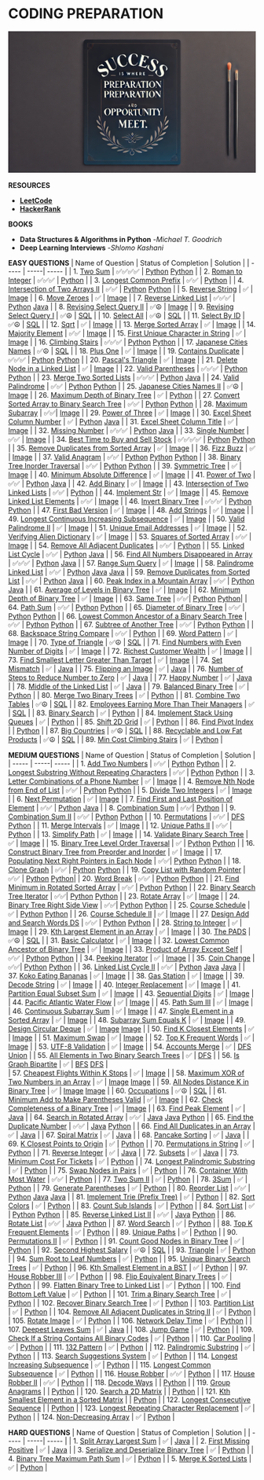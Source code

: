 # **CODING PREPARATION**


![Image](Assets/code.jpg)

**RESOURCES**
- [**LeetCode**](https://leetcode.com/problemset/all/?listId=wpwgkgt&page=1&difficulty=EASY&status=NOT_STARTED)
- [**HackerRank**](https://www.hackerrank.com/dashboard)

**BOOKS**
- **Data Structures & Algorithms in Python** -*Michael T. Goodrich*
- **Deep Learning Interviews** -*Shlomo Kashani*

**EASY QUESTIONS**
| Name of Question | Status of Completion | Solution |
| ----- | -----| ----- |
| 1. [Two Sum](https://leetcode.com/problems/two-sum/) | ✅✅✅✅ | [Python](https://github.com/ThinamXx/ML..Interview..Preparation/blob/main/Images/Two%20Sum.PNG) [Python](https://github.com/ThinamXx/ML..Interview..Preparation/blob/main/Images/2Sum.PNG) |
| 2. [Roman to Integer](https://leetcode.com/problems/roman-to-integer/) | ✅✅✅ | [Python](https://github.com/ThinamXx/ML..Interview..Preparation/blob/main/Images/Roman2Integer.PNG) |
| 3. [Longest Common Prefix](https://leetcode.com/problems/longest-common-prefix/) | ✅✅ | [Python](https://github.com/ThinamXx/ML..Interview..Preparation/blob/main/Images/LCP.PNG) |
| 4. [Intersection of Two Arrays II](https://leetcode.com/problems/intersection-of-two-arrays-ii/) | ✅✅ | [Python](https://github.com/ThinamXx/ML..Interview..Preparation/blob/main/Images/Intersection.PNG) [Python](https://github.com/ThinamXx/ML..Interview..Preparation/blob/main/Images/Intersection%20P.png) |
| 5. [Reverse String](https://leetcode.com/problems/reverse-string/) | ✅ | [Image](https://github.com/ThinamXx/ML..Interview..Preparation/blob/main/Images/Reverse%20String.PNG) |
| 6. [Move Zeroes](https://leetcode.com/problems/move-zeroes/) | ✅ | [Image](https://github.com/ThinamXx/ML..Interview..Preparation/blob/main/Images/Move%20Zeroes.PNG) |
| 7. [Reverse Linked List](https://leetcode.com/problems/reverse-linked-list/) | ✅✅✅ | [Python](https://github.com/ThinamXx/ML..Interview..Preparation/blob/main/Images/ReverseLinkedList.PNG) [Java](https://github.com/ThinamXx/ML..Interview..Preparation/blob/main/Images/Reverse%20Linked%20List.PNG) |
| 8. [Revising Select Query II](https://www.hackerrank.com/challenges/revising-the-select-query-2/problem?isFullScreen=true) | ✅☮ | [Image](https://github.com/ThinamXx/ML..Interview..Preparation/blob/main/Images/Query.PNG) |
| 9. [Revising Select Query I](https://www.hackerrank.com/challenges/revising-the-select-query/problem?isFullScreen=true) | ✅☮ | [SQL](https://github.com/ThinamXx/ML..Interview..Preparation/blob/main/Images/Query%20I.PNG) |
| 10. [Select All](https://www.hackerrank.com/challenges/select-all-sql/problem?isFullScreen=true) | ✅☮ | [SQL](https://github.com/ThinamXx/ML..Interview..Preparation/blob/main/Images/Select.PNG) |
| 11. [Select By ID](https://www.hackerrank.com/challenges/select-by-id/problem?isFullScreen=true) | ✅☮ | [SQL](https://github.com/ThinamXx/ML..Interview..Preparation/blob/main/Images/Select%20I.PNG) |
| 12. [Sqrt](https://leetcode.com/problems/sqrtx/) | ✅ | [Image](https://github.com/ThinamXx/ML..Interview..Preparation/blob/main/Images/Sqrt.PNG) |
| 13. [Merge Sorted Array](https://leetcode.com/problems/merge-sorted-array/submissions/) | ✅ | [Image](https://github.com/ThinamXx/ML..Interview..Preparation/blob/main/Images/Merge%20Sorted%20Array.PNG) |
| 14. [Majority Element](https://leetcode.com/problems/majority-element/submissions/) | ✅✅ | [Image](https://github.com/ThinamXx/ML..Interview..Preparation/blob/main/Images/Majority%20Element.PNG) |
| 15. [First Unique Character in String](https://leetcode.com/problems/first-unique-character-in-a-string/submissions/) | ✅ | [Image](https://github.com/ThinamXx/ML..Interview..Preparation/blob/main/Images/Unique%20Character.PNG) |
| 16. [Climbing Stairs](https://leetcode.com/problems/climbing-stairs/submissions/) | ✅✅✅ | [Python](https://github.com/ThinamXx/ML..Interview..Preparation/blob/main/Images/Climbing%20Stairs.PNG) [Python](https://github.com/ThinamXx/ML..Interview..Preparation/blob/main/Images/Climbing%20N.png) |
| 17. [Japanese Cities Names](https://www.hackerrank.com/challenges/japanese-cities-name/problem?isFullScreen=true) | ✅☮ | [SQL](https://github.com/ThinamXx/ML..Interview..Preparation/blob/main/Images/Japanese%20Cities.PNG) |
| 18. [Plus One](https://leetcode.com/problems/plus-one/submissions/) | ✅ | [Image](https://github.com/ThinamXx/ML..Interview..Preparation/blob/main/Images/Plus%20One.PNG) |
| 19. [Contains Duplicate](https://leetcode.com/problems/contains-duplicate/submissions/) | ✅✅✅ | [Python](https://github.com/ThinamXx/ML..Interview..Preparation/blob/main/Images/Contains%20Duplicate.PNG) [Python](https://github.com/ThinamXx/ML..Interview..Preparation/blob/main/Images/Duplicates%20N.png) |
| 20. [Pascal's Triangle](https://leetcode.com/problems/pascals-triangle/submissions/) | ✅ | [Image](https://github.com/ThinamXx/ML..Interview..Preparation/blob/main/Images/Pascals%20Triangle.PNG) |
| 21. [Delete Node in a Linked List](https://leetcode.com/problems/delete-node-in-a-linked-list/submissions/) | ✅ | [Image](https://github.com/ThinamXx/ML..Interview..Preparation/blob/main/Images/Delete%20Node.PNG) |
| 22. [Valid Parentheses](https://leetcode.com/problems/valid-parentheses/submissions/) | ✅✅✅ | [Python](https://github.com/ThinamXx/ML..Interview..Preparation/blob/main/Images/Valid%20Parentheses.PNG) [Python](https://github.com/ThinamXx/ML..Interview..Preparation/blob/main/Images/ValidN.png) |
| 23. [Merge Two Sorted Lists](https://leetcode.com/problems/merge-two-sorted-lists/submissions/) | ✅✅✅ | [Python](https://github.com/ThinamXx/ML..Interview..Preparation/blob/main/Images/Merge%20Sorted%20Lists.PNG) [Java](https://github.com/ThinamXx/ML..Interview..Preparation/blob/main/Images/Merge%20Linked.PNG) |
| 24. [Valid Palindrome](https://github.com/ThinamXx/ML..Interview..Preparation/blob/main/Images/Valid%20Palindrome.PNG) | ✅✅ | [Python](https://leetcode.com/problems/valid-palindrome/submissions/) [Python](https://github.com/ThinamXx/ML..Interview..Preparation/blob/main/Images/Valid%20Palindrome%20N.png) |
| 25. [Japanese Cities Names II](https://www.hackerrank.com/challenges/japanese-cities-name/problem?isFullScreen=true) | ✅☮ | [Image](https://github.com/ThinamXx/ML..Interview..Preparation/blob/main/Images/Select%20II.PNG) |
| 26. [Maximum Depth of Binary Tree](https://leetcode.com/problems/maximum-depth-of-binary-tree/submissions/) | ✅ | [Python](https://github.com/ThinamXx/ML..Interview..Preparation/blob/main/Images/Maximum%20Depth.PNG) |
| 27. [Convert Sorted Array to Binary Search Tree](https://leetcode.com/problems/convert-sorted-array-to-binary-search-tree/) | ✅✅ | [Python](https://github.com/ThinamXx/ML..Interview..Preparation/blob/main/Images/Sorted%20Array.PNG) [Python](https://github.com/ThinamXx/ML..Interview..Preparation/blob/main/Images/Convert%20Sorted%20Array.PNG) |
| 28. [Maximum Subarray](https://leetcode.com/problems/maximum-subarray/submissions/) | ✅✅| [Image](https://github.com/ThinamXx/ML..Interview..Preparation/blob/main/Images/Maximum%20Subarray.PNG) |
| 29. [Power of Three](https://leetcode.com/problems/power-of-three/submissions/) | ✅ | [Image](https://github.com/ThinamXx/ML..Interview..Preparation/blob/main/Images/Power%20of%20Three.PNG) | 
| 30. [Excel Sheet Column Number](https://leetcode.com/problems/excel-sheet-column-number/submissions/) | ✅ | [Python](https://github.com/ThinamXx/ML..Interview..Preparation/blob/main/Images/Excel%20Sheet%20Column.PNG) [Java](https://github.com/ThinamXx/ML..Interview..Preparation/blob/main/Images/Excel%20Sheet.PNG) |
| 31. [Excel Sheet Column Title](https://leetcode.com/problems/excel-sheet-column-title/submissions/) | ✅ | [Image](https://github.com/ThinamXx/ML..Interview..Preparation/blob/main/Images/Excel%20Sheet%20ColumnI.PNG) |
| 32. [Missing Number](https://leetcode.com/problems/missing-number/submissions/) | ✅✅✅ | [Python](https://github.com/ThinamXx/ML..Interview..Preparation/blob/main/Images/Missing%20Number.PNG) [Java](https://github.com/ThinamXx/ML..Interview..Preparation/blob/main/Images/Missing%20Number%20Java.PNG) |
| 33. [Single Number](https://leetcode.com/problems/single-number/submissions/) | ✅✅ | [Image](https://github.com/ThinamXx/ML..Interview..Preparation/blob/main/Images/Single%20Number.PNG) |
| 34. [Best Time to Buy and Sell Stock](https://leetcode.com/problems/best-time-to-buy-and-sell-stock/submissions/) | ✅✅✅✅ | [Python](https://github.com/ThinamXx/ML..Interview..Preparation/blob/main/Images/Best%20Time%20To%20Buy.PNG) [Python](https://github.com/ThinamXx/ML..Interview..Preparation/blob/main/Images/PricesN.png) |
| 35. [Remove Duplicates from Sorted Array](https://leetcode.com/problems/remove-duplicates-from-sorted-array/submissions/) | ✅ | [Image](https://github.com/ThinamXx/ML..Interview..Preparation/blob/main/Images/Remove%20Duplicates.PNG) |
| 36. [Fizz Buzz](https://leetcode.com/problems/fizz-buzz/submissions/) | ✅ | [Image](https://github.com/ThinamXx/ML..Interview..Preparation/blob/main/Images/Fizz%20Buzz.PNG) |
| 37. [Valid Anagram](https://leetcode.com/problems/valid-anagram/submissions/) | ✅✅ | [Python](https://github.com/ThinamXx/ML..Interview..Preparation/blob/main/Images/Anagram.PNG) [Python](https://github.com/ThinamXx/ML..Interview..Preparation/blob/main/Images/Valid%20Anagram.png) [Python](https://github.com/ThinamXx/ML..Interview..Preparation/blob/main/Images/Valid%20Anagram%20NN.png) |
| 38. [Binary Tree Inorder Traversal](https://leetcode.com/problems/binary-tree-inorder-traversal/submissions/) | ✅✅ | [Python](https://github.com/ThinamXx/ML..Interview..Preparation/blob/main/Images/Binary%20Tree.PNG) [Python](https://github.com/ThinamXx/ML..Interview..Preparation/blob/main/Images/Binary%20Tree%20Inorder%20Traversal%20N.png) |
| 39. [Symmetric Tree](https://leetcode.com/problems/symmetric-tree/submissions/) | ✅ | [Image](https://github.com/ThinamXx/ML..Interview..Preparation/blob/main/Images/Symmetric%20Tree.PNG) |
| 40. [Minimum Absolute Difference](https://leetcode.com/problems/minimum-absolute-difference/submissions/) | ✅ | [Image](https://github.com/ThinamXx/ML..Interview..Preparation/blob/main/Images/Minimum%20Absolute.PNG) |
| 41. [Power of Two](https://leetcode.com/problems/power-of-two/submissions/) | ✅✅ | [Python](https://github.com/ThinamXx/ML..Interview..Preparation/blob/main/Images/Power%20of%20Two.PNG) [Java](https://github.com/ThinamXx/ML..Interview..Preparation/blob/main/Images/Power%20of%20Two%20Java.PNG) |
| 42. [Add Binary](https://leetcode.com/problems/add-binary/submissions/) | ✅ | [Image](https://github.com/ThinamXx/ML..Interview..Preparation/blob/main/Images/Adding%20Binary.PNG) |
| 43. [Intersection of Two Linked Lists](https://leetcode.com/problems/intersection-of-two-linked-lists/submissions/) | ✅✅ | [Python](https://github.com/ThinamXx/ML..Interview..Preparation/blob/main/Images/Intersection%20Node%20in%20SLI.PNG) |
| 44. [Implement Str](https://leetcode.com/problems/implement-strstr/) | ✅ | [Image](https://github.com/ThinamXx/ML..Interview..Preparation/blob/main/Images/Str.PNG) | 
| 45. [Remove Linked List Elements](https://leetcode.com/problems/remove-linked-list-elements/submissions/) | ✅✅ | [Image](https://github.com/ThinamXx/ML..Interview..Preparation/blob/main/Images/Remove%20LinkedList.PNG) |
| 46. [Invert Binary Tree](https://leetcode.com/problems/invert-binary-tree/submissions/) | ✅✅✅ | [Python](https://github.com/ThinamXx/ML..Interview..Preparation/blob/main/Images/Invert%20Tree.PNG) [Python](https://github.com/ThinamXx/ML..Interview..Preparation/blob/main/Images/Invert%20Tree%20N.PNG) |
| 47. [First Bad Version](https://leetcode.com/problems/first-bad-version/) | ✅ | [Image](https://github.com/ThinamXx/ML..Interview..Preparation/blob/main/Images/First%20Bad%20Version.PNG) |
| 48. [Add Strings](https://leetcode.com/problems/add-strings/submissions/) | ✅ | [Image](https://github.com/ThinamXx/ML..Interview..Preparation/blob/main/Images/Add%20Strings.PNG) |
| 49. [Longest Continuous Increasing Subsequence](https://leetcode.com/problems/longest-continuous-increasing-subsequence/submissions/) | ✅ | [Image](https://github.com/ThinamXx/ML..Interview..Preparation/blob/main/Images/Subarray.PNG) |
| 50. [Valid Palindrome II](https://leetcode.com/problems/valid-palindrome-ii/submissions/) | ✅ | [Image](https://github.com/ThinamXx/ML..Interview..Preparation/blob/main/Images/Valid%20Palindrome%20II.PNG) | 
| 51. [Unique Email Addresses](https://leetcode.com/problems/unique-email-addresses/submissions/) | ✅ | [Image](https://github.com/ThinamXx/ML..Interview..Preparation/blob/main/Images/Email%20Addresses.PNG) |
| 52. [Verifying Alien Dictionary](https://leetcode.com/problems/verifying-an-alien-dictionary/submissions/) | ✅ | [Image](https://github.com/ThinamXx/ML..Interview..Preparation/blob/main/Images/Alien%20Dictionary.PNG) |
| 53. [Squares of Sorted Array](https://leetcode.com/problems/squares-of-a-sorted-array/submissions/) | ✅✅ | [Image](https://github.com/ThinamXx/ML..Interview..Preparation/blob/main/Images/Squares%20of%20Sorted%20Array.PNG) | 
| 54. [Remove All Adjacent Duplicates](https://leetcode.com/problems/remove-all-adjacent-duplicates-in-string/submissions/) | ✅✅ | [Python](https://github.com/ThinamXx/ML..Interview..Preparation/blob/main/Images/Remove%20Adjacent.PNG) |
| 55. [Linked List Cycle](https://leetcode.com/problems/linked-list-cycle/submissions/) | ✅✅ | [Python](https://github.com/ThinamXx/ML..Interview..Preparation/blob/main/Images/Linked%20List%20Cycle.PNG) [Java](https://github.com/ThinamXx/ML..Interview..Preparation/blob/main/Images/Cycle.PNG) | 
| 56. [Find All Numbers Disappeared in Array](https://leetcode.com/problems/find-all-numbers-disappeared-in-an-array/) | ✅✅✅ | [Python](https://github.com/ThinamXx/ML..Interview..Preparation/blob/main/Images/Find%20Numbers.PNG) [Java](https://github.com/ThinamXx/ML..Interview..Preparation/blob/main/Images/Numbers%20Disappeared.PNG) | 
| 57. [Range Sum Query](https://leetcode.com/problems/range-sum-query-immutable/submissions/) | ✅ | [Image](https://github.com/ThinamXx/ML..Interview..Preparation/blob/main/Images/Range%20Sum.PNG) |
| 58. [Palindrome Linked List](https://leetcode.com/problems/palindrome-linked-list/submissions/) | ✅✅ | [Python](https://github.com/ThinamXx/ML..Interview..Preparation/blob/main/Images/Palindrome%20Linked%20List.PNG) [Java](https://github.com/ThinamXx/ML..Interview..Preparation/blob/main/Images/Palindrom%20LLJ.PNG) [Java](https://github.com/ThinamXx/ML..Interview..Preparation/blob/main/Images/Palindrome%20LLJ.PNG) |
| 59. [Remove Duplicates from Sorted List](https://leetcode.com/problems/remove-duplicates-from-sorted-list/submissions/) | ✅✅ | [Python](https://github.com/ThinamXx/ML..Interview..Preparation/blob/main/Images/Remove%20Duplicates%20List.PNG) [Java](https://github.com/ThinamXx/ML..Interview..Preparation/blob/main/Images/Remove%20Duplicates%20List%20Java.PNG) |
| 60. [Peak Index in a Mountain Array](https://leetcode.com/problems/peak-index-in-a-mountain-array/) | ✅✅ | [Python](https://github.com/ThinamXx/ML..Interview..Preparation/blob/main/Images/Peak%20Index.PNG) [Java](https://github.com/ThinamXx/ML..Interview..Preparation/blob/main/Images/Peak%20Index%20Java.PNG) |
| 61. [Average of Levels in Binary Tree](https://leetcode.com/problems/average-of-levels-in-binary-tree/) | ✅ | [Image](https://github.com/ThinamXx/ML..Interview..Preparation/blob/main/Images/Average%20of%20Levels.PNG) |
| 62. [Minimum Depth of Binary Tree](https://leetcode.com/problems/minimum-depth-of-binary-tree/submissions/) | ✅ | [Image](https://github.com/ThinamXx/ML..Interview..Preparation/blob/main/Images/Minimum%20Depth.PNG) | 
| 63. [Same Tree](https://leetcode.com/problems/same-tree/submissions/) | ✅✅| [Python](https://github.com/ThinamXx/ML..Interview..Preparation/blob/main/Images/Same%20Tree.PNG) [Python](https://github.com/ThinamXx/ML..Interview..Preparation/blob/main/Images/Same%20Tree%20P.png)|
| 64. [Path Sum](https://leetcode.com/problems/path-sum/submissions/) | ✅✅ | [Python](https://github.com/ThinamXx/ML..Interview..Preparation/blob/main/Images/Path%20Sum.PNG) [Python](https://github.com/ThinamXx/ML..Interview..Preparation/blob/main/Images/Path%20Sum%20N.PNG) |
| 65. [Diameter of Binary Tree](https://leetcode.com/problems/diameter-of-binary-tree/submissions/) | ✅✅ | [Python](https://github.com/ThinamXx/ML..Interview..Preparation/blob/main/Images/Diameter%20of%20BT.PNG) [Python](https://github.com/ThinamXx/ML..Interview..Preparation/blob/main/Images/Diameter%20of%20BT%20P.PNG) |
| 66. [Lowest Common Ancestor of a Binary Search Tree](https://leetcode.com/problems/lowest-common-ancestor-of-a-binary-search-tree/) | ✅✅ | [Python](https://github.com/ThinamXx/ML..Interview..Preparation/blob/main/Images/Lowest%20Common%20Descendent.PNG) [Python](https://github.com/ThinamXx/ML..Interview..Preparation/blob/main/Images/Lowest%20Common%20Ancestor.PNG) | 
| 67. [Subtree of Another Tree](https://leetcode.com/problems/subtree-of-another-tree/submissions/) | ✅✅ | [Python](https://github.com/ThinamXx/ML..Interview..Preparation/blob/main/Images/Subtree%20of%20another%20Tree.PNG) [Python](https://github.com/ThinamXx/ML..Interview..Preparation/blob/main/Images/Subtree%20of%20Another%20Tree%20N.png) |
| 68. [Backspace String Compare](https://leetcode.com/problems/backspace-string-compare/submissions/) | ✅✅ | [Python](https://github.com/ThinamXx/ML..Interview..Preparation/blob/main/Images/Backspace%20String.PNG) | 
| 69. [Word Pattern](https://leetcode.com/problems/word-pattern/submissions/) | ✅ | [Image](https://github.com/ThinamXx/ML..Interview..Preparation/blob/main/Images/Word%20Pattern.PNG) | 
| 70. [Type of Triangle](https://www.hackerrank.com/challenges/what-type-of-triangle/problem?isFullScreen=true) | ✅☮ | [SQL](https://github.com/ThinamXx/ML..Interview..Preparation/blob/main/Images/Triangle.PNG) |
| 71. [Find Numbers with Even Number of Digits](https://leetcode.com/problems/find-numbers-with-even-number-of-digits/) | ✅ | [Image](https://github.com/ThinamXx/ML..Interview..Preparation/blob/main/Images/Even%20Digits.PNG) |
| 72. [Richest Customer Wealth](https://leetcode.com/problems/richest-customer-wealth/submissions/) | ✅ | [Image](https://github.com/ThinamXx/ML..Interview..Preparation/blob/main/Images/Wealth.PNG) | 
| 73. [Find Smallest Letter Greater Than Target](https://leetcode.com/problems/find-smallest-letter-greater-than-target/) | ✅ | [Image](https://github.com/ThinamXx/ML..Interview..Preparation/blob/main/Images/Smallest%20Letter.PNG) | 
| 74. [Set Mismatch](https://leetcode.com/problems/set-mismatch/) | ✅ | [Java](https://github.com/ThinamXx/ML..Interview..Preparation/blob/main/Images/Set%20Mismatch.PNG) | 
| 75. [Flipping an Image](https://leetcode.com/problems/flipping-an-image/) | ✅ | [Java](https://github.com/ThinamXx/ML..Interview..Preparation/blob/main/Images/Flipping%20Image.PNG) | 
| 76. [Number of Steps to Reduce Number to Zero](https://leetcode.com/problems/number-of-steps-to-reduce-a-number-to-zero/) | ✅ | [Java](https://github.com/ThinamXx/ML..Interview..Preparation/blob/main/Images/Reduce.PNG) | 
| 77. [Happy Number](https://leetcode.com/problems/happy-number/) | ✅ | [Java](https://github.com/ThinamXx/ML..Interview..Preparation/blob/main/Images/Happy%20Number.PNG) | 
| 78. [Middle of the Linked List](https://leetcode.com/problems/middle-of-the-linked-list/) | ✅ | [Java](https://github.com/ThinamXx/ML..Interview..Preparation/blob/main/Images/Linked%20List%20Middle.PNG) | 
| 79. [Balanced Binary Tree](https://leetcode.com/problems/balanced-binary-tree/submissions/) | ✅ | [Python](https://github.com/ThinamXx/ML..Interview..Preparation/blob/main/Images/Balanced%20Binary%20Tree.PNG) | 
| 80. [Merge Two Binary Trees](https://leetcode.com/problems/merge-two-binary-trees/submissions/) | ✅ | [Python](https://github.com/ThinamXx/ML..Interview..Preparation/blob/main/Images/Merge%20Two%20Binary%20Trees.PNG) | 
| 81. [Combine Two Tables](https://leetcode.com/problems/combine-two-tables/submissions/) | ✅☮ | [SQL](https://github.com/ThinamXx/ML..Interview..Preparation/blob/main/Images/Combine%20Two%20Tables.PNG) | 
| 82. [Employees Earning More Than Their Managers](https://leetcode.com/problems/employees-earning-more-than-their-managers/) | ✅ | [SQL](https://github.com/ThinamXx/ML..Interview..Preparation/blob/main/Images/Employee%20Earning.PNG) |
| 83. [Binary Search](https://leetcode.com/problems/binary-search/submissions/) | ✅ | [Python](https://github.com/ThinamXx/ML..Interview..Preparation/blob/main/Images/Binary%20Search.PNG) | 
| 84. [Implement Stack Using Queues](https://leetcode.com/problems/implement-stack-using-queues/) | ✅ | [Python](https://github.com/ThinamXx/ML..Interview..Preparation/blob/main/Images/Stack%20Using%20Queue.PNG) |
| 85. [Shift 2D Grid](https://leetcode.com/problems/shift-2d-grid/) | ✅ | [Python](https://github.com/ThinamXx/ML..Interview..Preparation/blob/main/Images/Shift%202D%20Grid.png) | 
| 86. [Find Pivot Index](https://leetcode.com/problems/find-pivot-index/) |  | [Python](https://github.com/ThinamXx/ML..Interview..Preparation/blob/main/Images/Pivot.png) | 
| 87. [Big Countries](https://leetcode.com/problems/big-countries/) | ✅☮ | [SQL](https://github.com/ThinamXx/ML..Interview..Preparation/blob/main/Images/Big%20Countries.png) | 
| 88. [Recyclable and Low Fat Products](https://leetcode.com/problems/recyclable-and-low-fat-products/) | ✅☮ | [SQL](https://github.com/ThinamXx/ML..Interview..Preparation/blob/main/Images/Recyclable.png) | 
| 89. [Min Cost Climbing Stairs](https://leetcode.com/problems/min-cost-climbing-stairs/description/) | ✅ | [Python](https://github.com/ThinamXx/ML..Interview..Preparation/blob/main/Images/MinimumCost%20N.png) | 

**MEDIUM QUESTIONS**
| Name of Question | Status of Completion | Solution |
| ----- | -----| ----- |
| 1. [Add Two Numbers](https://leetcode.com/problems/add-two-numbers/) | ✅✅ | [Python](https://github.com/ThinamXx/ML..Interview..Preparation/blob/main/Images/Add%20Two%20Numbers.PNG) [Python](https://github.com/ThinamXx/ML..Interview..Preparation/blob/main/Images/Add%20Two%20Numbers%20N.png) |
| 2. [Longest Substring Without Repeating Characters](https://leetcode.com/problems/longest-substring-without-repeating-characters/) | ✅✅ | [Python](https://github.com/ThinamXx/ML..Interview..Preparation/blob/main/Images/Longest%20Substring.PNG) [Python](https://github.com/ThinamXx/ML..Interview..Preparation/blob/main/Images/Longest%20Substring%20N.png) |
| 3. [Letter Combinations of a Phone Number](https://leetcode.com/problems/letter-combinations-of-a-phone-number/) | ✅ | [Image](https://github.com/ThinamXx/ML..Interview..Preparation/blob/main/Images/Letter%20Combinations.PNG) |
| 4. [Remove Nth Node from End of List](https://leetcode.com/problems/remove-nth-node-from-end-of-list/) | ✅✅ | [Python](https://github.com/ThinamXx/ML..Interview..Preparation/blob/main/Images/Remove%20Nth%20Node.PNG) [Python](https://github.com/ThinamXx/ML..Interview..Preparation/blob/main/Images/Remove%20Nth%20Node%20N.PNG) | 
| 5. [Divide Two Integers](https://leetcode.com/problems/divide-two-integers/submissions/) | ✅ | [Image](https://github.com/ThinamXx/ML..Interview..Preparation/blob/main/Images/Divide.PNG) |
| 6. [Next Permutation](https://leetcode.com/problems/next-permutation/submissions/) | ✅ | [Image](https://github.com/ThinamXx/ML..Interview..Preparation/blob/main/Images/Next%20Permutation.PNG) | 
| 7. [Find First and Last Position of Element](https://leetcode.com/problems/find-first-and-last-position-of-element-in-sorted-array/submissions/) | ✅✅ | [Python](https://github.com/ThinamXx/ML..Interview..Preparation/blob/main/Images/First%20and%20Last.PNG) [Java](https://github.com/ThinamXx/ML..Interview..Preparation/blob/main/Images/First%20and%20Last%20Java.PNG) |
| 8. [Combination Sum](https://leetcode.com/problems/combination-sum/submissions/) | ✅✅| [Python](https://github.com/ThinamXx/ML..Interview..Preparation/blob/main/Images/Combination%20Sum.PNG) | 
| 9. [Combination Sum II](https://leetcode.com/problems/combination-sum-ii/submissions/) | ✅✅ | [Python](https://github.com/ThinamXx/ML..Interview..Preparation/blob/main/Images/Combination%20Sum%20II.PNG) [Python](https://github.com/ThinamXx/ML..Interview..Preparation/blob/main/Images/Combination%20Sum%20II%20N.PNG) |
| 10. [Permutations](https://leetcode.com/problems/permutations/submissions/) | ✅✅ | [DFS](https://github.com/ThinamXx/ML..Interview..Preparation/blob/main/Images/Permutations.PNG) [Python](https://github.com/ThinamXx/ML..Interview..Preparation/blob/main/Images/Permutations%20P.PNG) |
| 11. [Merge Intervals](https://leetcode.com/problems/merge-intervals/submissions/) | ✅ | [Image](https://github.com/ThinamXx/ML..Interview..Preparation/blob/main/Images/Merge%20Intervals.PNG) |
| 12. [Unique Paths II](https://leetcode.com/problems/unique-paths-ii/submissions/) | ✅✅ | [Python](https://github.com/ThinamXx/ML..Interview..Preparation/blob/main/Images/Unique%20Paths%20II.PNG) | 
| 13. [Simplify Path](https://leetcode.com/problems/simplify-path/submissions/) | ✅ | [Image](https://github.com/ThinamXx/ML..Interview..Preparation/blob/main/Images/Simplify%20Path.PNG) |
| 14. [Validate Binary Search Tree](https://leetcode.com/problems/validate-binary-search-tree/submissions/) | ✅ | [Image](https://github.com/ThinamXx/ML..Interview..Preparation/blob/main/Images/Binary%20Tree.PNG) |
| 15. [Binary Tree Level Order Traversal](https://leetcode.com/problems/binary-tree-level-order-traversal/) | ✅ | [Python](https://github.com/ThinamXx/ML..Interview..Preparation/blob/main/Images/Binary%20Tree%20Level%20Order.PNG) [Python](https://github.com/ThinamXx/ML..Interview..Preparation/blob/main/Images/Level%20Order%20Traversal.PNG) |
| 16. [Construct Binary Tree from Preorder and Inorder](https://leetcode.com/problems/construct-binary-tree-from-preorder-and-inorder-traversal/) | ✅ | [Image](https://github.com/ThinamXx/ML..Interview..Preparation/blob/main/Images/Construct%20Binary%20Tree.PNG) |
| 17. [Populating Next Right Pointers in Each Node](https://leetcode.com/problems/populating-next-right-pointers-in-each-node/) | ✅✅| [Python](https://github.com/ThinamXx/ML..Interview..Preparation/blob/main/Images/Populating%20Next%20Right.PNG) [Python](https://github.com/ThinamXx/ML..Interview..Preparation/blob/main/Images/Populating%20Next%20Right%20Pointers%20in%20Each%20Node.PNG) | 
| 18. [Clone Graph](https://leetcode.com/problems/clone-graph/submissions/) | ✅✅ | [Python](https://github.com/ThinamXx/ML..Interview..Preparation/blob/main/Images/Clone%20Graph.PNG) [Python](https://github.com/ThinamXx/ML..Interview..Preparation/blob/main/Images/Clone%20Graphh.PNG) | 
| 19. [Copy List with Random Pointer](https://leetcode.com/problems/copy-list-with-random-pointer/) | ✅✅ | [Python](https://github.com/ThinamXx/ML..Interview..Preparation/blob/main/Images/Copy%20List.PNG) [Python](https://github.com/ThinamXx/ML..Interview..Preparation/blob/main/Images/Copy%20List%20with%20Random%20Pointer%20N.PNG)|
| 20. [Word Break](https://leetcode.com/problems/word-break/) | ✅✅ | [Python](https://github.com/ThinamXx/ML..Interview..Preparation/blob/main/Images/Word%20Break.PNG) [Python](https://github.com/ThinamXx/ML..Interview..Preparation/blob/main/Images/WordBreakN.png) |
| 21. [Find Minimum in Rotated Sorted Array](https://leetcode.com/problems/find-minimum-in-rotated-sorted-array/) | ✅✅ | [Python](https://github.com/ThinamXx/ML..Interview..Preparation/blob/main/Images/Minimum%20in%20Rotated.PNG) [Python](https://github.com/ThinamXx/ML..Interview..Preparation/blob/main/Images/MinimumSortedArray.png) |
| 22. [Binary Search Tree Iterator](https://leetcode.com/problems/binary-search-tree-iterator/) | ✅✅| [Python](https://github.com/ThinamXx/ML..Interview..Preparation/blob/main/Images/Binary%20Search%20Tree.PNG) [Python](https://github.com/ThinamXx/ML..Interview..Preparation/blob/main/Images/Binary%20Search%20Tree%20Iterator%20N.png) | 
| 23. [Rotate Array](https://leetcode.com/problems/rotate-array/) | ✅ | [Image](https://github.com/ThinamXx/ML..Interview..Preparation/blob/main/Images/Rotate%20Array.PNG) |
| 24. [Binary Tree Right Side View](https://leetcode.com/problems/binary-tree-right-side-view/) | ✅✅| [Python](https://github.com/ThinamXx/ML..Interview..Preparation/blob/main/Images/Right%20Node.PNG) [Python](https://github.com/ThinamXx/ML..Interview..Preparation/blob/main/Images/Binary%20Tree%20Right%20Side.PNG) | 
| 25. [Course Schedule](https://leetcode.com/problems/course-schedule/submissions/) | ✅ | [Python](https://github.com/ThinamXx/ML..Interview..Preparation/blob/main/Images/Course%20Schedule.PNG) [Python](https://github.com/ThinamXx/ML..Interview..Preparation/blob/main/Images/Course%20Schedule%20N.png) |
| 26. [Course Schedule II](https://leetcode.com/problems/course-schedule-ii/submissions/) | ✅ | [Image](https://github.com/ThinamXx/ML..Interview..Preparation/blob/main/Images/Course%20Schedule%20II.PNG) |
| 27. [Design Add and Search Words DS](https://leetcode.com/problems/design-add-and-search-words-data-structure/) | ✅✅ | [Python](https://github.com/ThinamXx/ML..Interview..Preparation/blob/main/Images/Design%20Add%20and%20Search.PNG) [Python](https://github.com/ThinamXx/ML..Interview..Preparation/blob/main/Images/Add%20%26%20Search.png) | 
| 28. [String to Integer](https://leetcode.com/problems/string-to-integer-atoi/submissions/) | ✅ | [Image](https://github.com/ThinamXx/ML..Interview..Preparation/blob/main/Images/String%20to%20Integer.PNG) | 
| 29. [Kth Largest Element in an Array](https://leetcode.com/problems/kth-largest-element-in-an-array/) | ✅ | [Image](https://github.com/ThinamXx/ML..Interview..Preparation/blob/main/Images/Kth%20Largest%20Element.PNG) | 
| 30. [The PADS](https://www.hackerrank.com/challenges/the-pads/problem?isFullScreen=true) | ✅☮ | [SQL](https://github.com/ThinamXx/ML..Interview..Preparation/blob/main/Images/The%20Pads.PNG) | 
| 31. [Basic Calculator](https://leetcode.com/problems/basic-calculator-ii/submissions/) | ✅ | [Image](https://github.com/ThinamXx/ML..Interview..Preparation/blob/main/Images/Basic%20Calculator%20II.PNG) | 
| 32. [Lowest Common Ancestor of Binary Tree](https://leetcode.com/problems/lowest-common-ancestor-of-a-binary-tree/) | ✅ | [Image](https://github.com/ThinamXx/ML..Interview..Preparation/blob/main/Images/Lowest%20Common%20Binary.PNG) | 
| 33. [Product of Array Except Self](https://leetcode.com/problems/product-of-array-except-self/) | ✅✅ | [Python](https://github.com/ThinamXx/ML..Interview..Preparation/blob/main/Images/Product%20of%20Array.PNG) [Python](https://github.com/ThinamXx/ML..Interview..Preparation/blob/main/Images/Product%20Self.png) | 
| 34. [Peeking Iterator](https://leetcode.com/problems/peeking-iterator/submissions/) | ✅ | [Image](https://github.com/ThinamXx/ML..Interview..Preparation/blob/main/Images/Peeking%20Iterator.PNG) | 
| 35. [Coin Change](https://leetcode.com/problems/coin-change/submissions/) | ✅✅| [Python](https://github.com/ThinamXx/ML..Interview..Preparation/blob/main/Images/Coin%20Change.PNG) [Python](https://github.com/ThinamXx/ML..Interview..Preparation/blob/main/Images/Coin%20Change%20N.png) |
| 36. [Linked List Cycle II](https://leetcode.com/problems/linked-list-cycle-ii/submissions/) | ✅✅ | [Python](https://github.com/ThinamXx/ML..Interview..Preparation/blob/main/Images/Linked%20List%20Cycle%20II.PNG) [Java](https://github.com/ThinamXx/ML..Interview..Preparation/blob/main/Images/Linked%20List%20CJ.PNG) [Java](https://github.com/ThinamXx/ML..Interview..Preparation/blob/main/Images/Linked%20List%20CJ2.PNG) | 
| 37. [Koko Eating Bananas](https://leetcode.com/problems/koko-eating-bananas/) | ✅ | [Image](https://github.com/ThinamXx/ML..Interview..Preparation/blob/main/Images/Koko.PNG) |
| 38. [Gas Station](https://leetcode.com/problems/gas-station/) | ✅ | [Image](https://github.com/ThinamXx/ML..Interview..Preparation/blob/main/Images/Gas%20Station.PNG) |
| 39. [Decode String](https://leetcode.com/problems/decode-string/submissions/) | ✅ | [Image](https://github.com/ThinamXx/ML..Interview..Preparation/blob/main/Images/Decode%20String.PNG) |
| 40. [Integer Replacement](https://leetcode.com/problems/integer-replacement/) | ✅ | [Image](https://github.com/ThinamXx/ML..Interview..Preparation/blob/main/Images/Integer%20Replacement.PNG) | 
| 41. [Partition Equal Subset Sum](https://leetcode.com/problems/partition-equal-subset-sum/submissions/) | ✅ | [Image](https://github.com/ThinamXx/ML..Interview..Preparation/blob/main/Images/Partition%20Equal.PNG) | 
| 43. [Sequential Digits](https://leetcode.com/problems/sequential-digits/submissions/) | ✅ | [Image](https://github.com/ThinamXx/ML..Interview..Preparation/blob/main/Images/Sequential%20Digits.PNG) |
| 44. [Pacific Atlantic Water Flow](https://leetcode.com/problems/pacific-atlantic-water-flow/submissions/) | ✅ | [Image](https://github.com/ThinamXx/ML..Interview..Preparation/blob/main/Images/Pacific%20Atlantic.PNG) |
| 45. [Path Sum III](https://leetcode.com/problems/path-sum-iii/submissions/) | ✅ | [Image](https://github.com/ThinamXx/ML..Interview..Preparation/blob/main/Images/Path%20Sum%20III.PNG) | 
| 46. [Continuous Subarray Sum](https://leetcode.com/problems/continuous-subarray-sum/submissions/) | ✅ | [Image](https://github.com/ThinamXx/ML..Interview..Preparation/blob/main/Images/Continuous%20Subarray%20Sum.PNG) | 
| 47. [Single ELement in a Sorted Array](https://leetcode.com/problems/single-element-in-a-sorted-array/) | ✅ | [Image](https://github.com/ThinamXx/ML..Interview..Preparation/blob/main/Images/Single%20Element.PNG) | 
| 48. [Subarray Sum Equals K](https://leetcode.com/problems/subarray-sum-equals-k/submissions/) | ✅ | [Image](https://github.com/ThinamXx/ML..Interview..Preparation/blob/main/Images/Subarray%20Sum.PNG) | 
| 49. [Design Circular Deque](https://leetcode.com/problems/design-circular-deque/submissions/) | ✅ | [Image](https://github.com/ThinamXx/ML..Interview..Preparation/blob/main/Images/Design%20Circular%20a.PNG) [Image](https://github.com/ThinamXx/ML..Interview..Preparation/blob/main/Images/Design%20Circular%20b.PNG) | 
| 50. [Find K Closest Elements](https://leetcode.com/problems/find-k-closest-elements/) | ✅ | [Image](https://github.com/ThinamXx/ML..Interview..Preparation/blob/main/Images/K%20Closest.PNG) | 
| 51. [Maximum Swap](https://leetcode.com/problems/maximum-swap/submissions/) | ✅ | [Image](https://github.com/ThinamXx/ML..Interview..Preparation/blob/main/Images/Maximum%20Swap.PNG) |
| 52. [Top K Frequent Words](https://leetcode.com/problems/top-k-frequent-words/) | ✅ | [Image](https://github.com/ThinamXx/ML..Interview..Preparation/blob/main/Images/Top%20K%20Frequent%20Words.PNG) | 
| 53. [UTF-8 Validation](https://leetcode.com/problems/utf-8-validation/) | ✅ | [Image](https://github.com/ThinamXx/ML..Interview..Preparation/blob/main/Images/UTF-8.PNG) | 
| 54. [Accounts Merge](https://leetcode.com/problems/accounts-merge/submissions/) | ✅ | [DFS](https://github.com/ThinamXx/ML..Interview..Preparation/blob/main/Images/Accounts%20Merge%20a.PNG) [Union](https://github.com/ThinamXx/ML..Interview..Preparation/blob/main/Images/Accounts%20Merge%20b.PNG) | 
| 55. [All Elements in Two Binary Search Trees](https://leetcode.com/problems/all-elements-in-two-binary-search-trees/) | ✅ | [DFS](https://github.com/ThinamXx/ML..Interview..Preparation/blob/main/Images/Binary%20Search%20Tree%20All.PNG) | 
| 56. [Is Graph Bipartite](https://leetcode.com/problems/is-graph-bipartite/submissions/) | ✅ | [BFS](https://github.com/ThinamXx/ML..Interview..Preparation/blob/main/Images/Graph%20Bipartite%20a.PNG) [DFS](https://github.com/ThinamXx/ML..Interview..Preparation/blob/main/Images/Graph%20Bipartite%20b.PNG) |  
| 57. [Cheapest Flights Within K Stops](https://leetcode.com/problems/cheapest-flights-within-k-stops/) | ✅ | [Image](https://github.com/ThinamXx/ML..Interview..Preparation/blob/main/Images/Cheapest%20Flights.PNG) | 
| 58. [Maximum XOR of Two Numbers in an Array](https://leetcode.com/problems/maximum-xor-of-two-numbers-in-an-array/) | ✅ | [Image](https://github.com/ThinamXx/ML..Interview..Preparation/blob/main/Images/Maximum%20XOR%20a.PNG) [Image](https://github.com/ThinamXx/ML..Interview..Preparation/blob/main/Images/Maximum%20XOR%20b.PNG) |
| 59. [All Nodes Distance K in Binary Tree](https://leetcode.com/problems/all-nodes-distance-k-in-binary-tree/) | ✅ | [Image](https://github.com/ThinamXx/ML..Interview..Preparation/blob/main/Images/All%20Nodes%20a.PNG) [Image](https://github.com/ThinamXx/ML..Interview..Preparation/blob/main/Images/All%20Nodes%20b.PNG) | 
| 60. [Occupations](https://www.hackerrank.com/challenges/occupations/problem?isFullScreen=true) | ✅☮ | [SQL](https://github.com/ThinamXx/ML..Interview..Preparation/blob/main/Images/Occupations.PNG) |
| 61. [Minimum Add to Make Parentheses Valid](https://leetcode.com/problems/minimum-add-to-make-parentheses-valid/) | ✅ | [Image](https://github.com/ThinamXx/ML..Interview..Preparation/blob/main/Images/Minimum%20Add.PNG) | 
| 62. [Check Completeness of a Binary Tree](https://leetcode.com/problems/check-completeness-of-a-binary-tree/) | ✅ | [Image](https://github.com/ThinamXx/ML..Interview..Preparation/blob/main/Images/Check%20Completeness.PNG) | 
| 63. [Find Peak Element](https://leetcode.com/problems/find-peak-element/) | ✅ | [Java](https://github.com/ThinamXx/ML..Interview..Preparation/blob/main/Images/Peak%20Element.PNG) | 
| 64. [Search in Rotated Array](https://leetcode.com/problems/search-in-rotated-sorted-array/) | ✅✅ | [Java](https://github.com/ThinamXx/ML..Interview..Preparation/blob/main/Images/Search%20a.PNG) [Java](https://github.com/ThinamXx/ML..Interview..Preparation/blob/main/Images/Search%20b.PNG) [Python](https://github.com/ThinamXx/ML..Interview..Preparation/blob/main/Images/SearchRA.png) | 
| 65. [Find the Duplicate Number](https://leetcode.com/problems/find-the-duplicate-number/) | ✅✅ | [Java](https://github.com/ThinamXx/ML..Interview..Preparation/blob/main/Images/Duplicate%20Number.PNG) [Python](https://github.com/ThinamXx/ML..Interview..Preparation/blob/main/Images/Find%20the%20Duplicate%20N.PNG) |
| 66. [Find All Duplicates in an Array](https://leetcode.com/problems/find-all-duplicates-in-an-array/) | ✅ | [Java](https://github.com/ThinamXx/ML..Interview..Preparation/blob/main/Images/All%20Duplicates.PNG) | 
| 67. [Spiral Matrix](https://leetcode.com/problems/spiral-matrix/submissions/) | ✅ | [Java](https://github.com/ThinamXx/ML..Interview..Preparation/blob/main/Images/Spiral%20Matrix.PNG) | 
| 68. [Pancake Sorting](https://leetcode.com/problems/pancake-sorting/) | ✅ | [Java](https://github.com/ThinamXx/ML..Interview..Preparation/blob/main/Images/Pancake%20Sorting.PNG) | 
| 69. [K Closest Points to Origin](https://leetcode.com/problems/k-closest-points-to-origin/) | ✅ | [Python](https://github.com/ThinamXx/ML..Interview..Preparation/blob/main/Images/K%20Closest%20Points.PNG) |
| 70. [Permutations in String](https://leetcode.com/problems/permutation-in-string/submissions/) | ✅ | [Python](https://github.com/ThinamXx/ML..Interview..Preparation/blob/main/Images/Permutations%20in%20String.PNG) | 
| 71. [Reverse Integer](https://leetcode.com/problems/reverse-integer/submissions/) | ✅ | [Java](https://github.com/ThinamXx/ML..Interview..Preparation/blob/main/Images/Reverse%20Integer.PNG) | 
| 72. [Subsets](https://leetcode.com/problems/subsets/) | ✅ | [Java](https://github.com/ThinamXx/ML..Interview..Preparation/blob/main/Images/Subset.PNG) | 
| 73. [Minimum Cost For Tickets](https://leetcode.com/problems/minimum-cost-for-tickets/submissions/) | ✅ | [Python](https://github.com/ThinamXx/ML..Interview..Preparation/blob/main/Images/Minimum%20Cost.PNG) | 
| 74. [Longest Palindromic Substring](https://leetcode.com/problems/longest-palindromic-substring/) | ✅ | [Python](https://github.com/ThinamXx/ML..Interview..Preparation/blob/main/Images/Longest%20Palindromic.PNG) |
| 75. [Swap Nodes in Pairs](https://leetcode.com/problems/swap-nodes-in-pairs/) | ✅ | [Python](https://github.com/ThinamXx/ML..Interview..Preparation/blob/main/Images/Swap%20Nodes.PNG) | 
| 76. [Container With Most Water](https://leetcode.com/problems/container-with-most-water/submissions/) | ✅✅ | [Python](https://github.com/ThinamXx/ML..Interview..Preparation/blob/main/Images/Container%20With%20Water.PNG) | 
| 77. [Two Sum II](https://leetcode.com/problems/two-sum-ii-input-array-is-sorted/) | ✅ | [Python](https://github.com/ThinamXx/ML..Interview..Preparation/blob/main/Images/Two%20Sum%20II.PNG) |
| 78. [3Sum](https://leetcode.com/problems/3sum/) | ✅ | [Python](https://github.com/ThinamXx/ML..Interview..Preparation/blob/main/Images/3%20Sum.PNG) | 
| 79. [Generate Parentheses](https://leetcode.com/problems/generate-parentheses/submissions/) | ✅ | [Python](https://github.com/ThinamXx/ML..Interview..Preparation/blob/main/Images/Generate%20Parentheses.PNG) |
| 80. [Reorder List](https://leetcode.com/problems/reorder-list/submissions/) | ✅✅ | [Python](https://github.com/ThinamXx/ML..Interview..Preparation/blob/main/Images/Reorder%20List.PNG) [Java](https://github.com/ThinamXx/ML..Interview..Preparation/blob/main/Images/LinkedList%20J1.PNG) [Java](https://github.com/ThinamXx/ML..Interview..Preparation/blob/main/Images/LinkedList%20J2.PNG) | 
| 81. [Implement Trie (Prefix Tree)](https://leetcode.com/problems/implement-trie-prefix-tree/submissions/) | ✅ | [Python](https://github.com/ThinamXx/ML..Interview..Preparation/blob/main/Images/Trie.PNG) | 
| 82. [Sort Colors](https://leetcode.com/problems/sort-colors/) | ✅ | [Python](https://github.com/ThinamXx/ML..Interview..Preparation/blob/main/Images/Sort%20Colors.PNG) | 
| 83. [Count Sub Islands](https://leetcode.com/problems/count-sub-islands/submissions/) | ✅ | [Python](https://github.com/ThinamXx/ML..Interview..Preparation/blob/main/Images/Count%20Sub%20Islands.PNG) | 
| 84. [Sort List](https://leetcode.com/problems/sort-list/submissions/) | ✅ | [Python](https://github.com/ThinamXx/ML..Interview..Preparation/blob/main/Images/Sort%20List1.PNG) [Python](https://github.com/ThinamXx/ML..Interview..Preparation/blob/main/Images/Sort%20List2.PNG) | 
| 85. [Reverse Linked List II](https://leetcode.com/problems/reverse-linked-list-ii/submissions/) | ✅✅ | [Java](https://github.com/ThinamXx/ML..Interview..Preparation/blob/main/Images/Reverse%20Linked%20List%202.PNG) [Python](https://github.com/ThinamXx/ML..Interview..Preparation/blob/main/Images/Reverse%20Linked%20List%20N.PNG) | 
| 86. [Rotate List](https://leetcode.com/problems/rotate-list/) | ✅✅ | [Java](https://github.com/ThinamXx/ML..Interview..Preparation/blob/main/Images/Rotate%20List.PNG) [Python](https://github.com/ThinamXx/ML..Interview..Preparation/blob/main/Images/Rotate%20List%20N.png) |
| 87. [Word Search](https://leetcode.com/problems/word-search/submissions/) | ✅ | [Python](https://github.com/ThinamXx/ML..Interview..Preparation/blob/main/Images/Word%20Search.PNG) | 
| 88. [Top K Frequent Elements](https://leetcode.com/problems/top-k-frequent-elements/submissions/) | ✅ | [Python](https://github.com/ThinamXx/ML..Interview..Preparation/blob/main/Images/K%20Frequent%20Elements.PNG) | 
| 89. [Unique Paths](https://leetcode.com/problems/unique-paths/) | ✅ | [Python](https://github.com/ThinamXx/ML..Interview..Preparation/blob/main/Images/Unique%20Paths.PNG) | 
| 90. [Permutations II](https://leetcode.com/problems/permutations-ii/submissions/) | ✅ | [Python](https://github.com/ThinamXx/ML..Interview..Preparation/blob/main/Images/Permutations%20II.PNG) |
| 91. [Count Good Nodes in Binary Tree](https://leetcode.com/problems/count-good-nodes-in-binary-tree/) | ✅ | [Python](https://github.com/ThinamXx/ML..Interview..Preparation/blob/main/Images/Count%20Good%20Nodes.PNG) |
| 92. [Second Highest Salary](https://leetcode.com/problems/second-highest-salary/) | ✅☮ | [SQL](https://github.com/ThinamXx/ML..Interview..Preparation/blob/main/Images/Second%20Highest%20Salary.PNG) |
| 93. [Triangle](https://leetcode.com/problems/triangle/submissions/) | ✅ | [Python](https://github.com/ThinamXx/ML..Interview..Preparation/blob/main/Images/Triangle%20P.PNG) | 
| 94. [Sum Root to Leaf Numbers](https://leetcode.com/problems/sum-root-to-leaf-numbers/) | ✅ | [Python](https://github.com/ThinamXx/ML..Interview..Preparation/blob/main/Images/Sum%20Root.png) | 
| 95. [Unique Binary Search Trees](https://leetcode.com/problems/unique-binary-search-trees/submissions/) | ✅ | [Python](https://github.com/ThinamXx/ML..Interview..Preparation/blob/main/Images/Unique%20%20Binary%20Search%20Trees.PNG) | 
| 96. [Kth Smallest Element in a BST](https://leetcode.com/problems/kth-smallest-element-in-a-bst/) | ✅ | [Python](https://github.com/ThinamXx/ML..Interview..Preparation/blob/main/Images/Kth%20Smallest%20Element%20in%20a%20BST.png) |
| 97. [House Robber III](https://leetcode.com/problems/house-robber-iii/) | ✅ | [Python](https://github.com/ThinamXx/ML..Interview..Preparation/blob/main/Images/House%20Robber%20III.png) | 
| 98. [Flip Equivalent Binary Trees](https://leetcode.com/problems/flip-equivalent-binary-trees/submissions/) | ✅ | [Python](https://github.com/ThinamXx/ML..Interview..Preparation/blob/main/Images/Flip%20Equivalent%20BT.png) |
| 99. [Flatten Binary Tree to Linked List](https://leetcode.com/problems/flatten-binary-tree-to-linked-list/) | ✅ | [Python](https://github.com/ThinamXx/ML..Interview..Preparation/blob/main/Images/Flatten%20Binary%20Tree.png) | 
| 100. [Find Bottom Left Value](https://leetcode.com/problems/find-bottom-left-tree-value/submissions/) | ✅ | [Python](https://github.com/ThinamXx/ML..Interview..Preparation/blob/main/Images/Find%20Bottom%20Left%20Tree.PNG) | 
| 101. [Trim a Binary Search Tree](https://leetcode.com/problems/trim-a-binary-search-tree/submissions/) | ✅ | [Python](https://github.com/ThinamXx/ML..Interview..Preparation/blob/main/Images/Trim%20BST.PNG) | 
| 102. [Recover Binary Search Tree](https://leetcode.com/problems/recover-binary-search-tree/) | ✅ | [Python](https://github.com/ThinamXx/ML..Interview..Preparation/blob/main/Images/Recover%20Binary%20Search%20Tree.PNG) | 
| 103. [Partition List](https://leetcode.com/problems/partition-list/submissions/) | ✅ | [Python](https://github.com/ThinamXx/ML..Interview..Preparation/blob/main/Images/Partition%20List.png) | 
| 104. [Remove All Adjacent Duplicates in String II](https://leetcode.com/problems/remove-all-adjacent-duplicates-in-string-ii/) | ✅ | [Python](https://github.com/ThinamXx/ML..Interview..Preparation/blob/main/Images/Remove%20All%20Adjacent%20Duplicates.PNG) | 
| 105. [Rotate Image](https://leetcode.com/problems/rotate-image/) | ✅ | [Python](https://github.com/ThinamXx/ML..Interview..Preparation/blob/main/Images/Rotate%20Image.png) | 
| 106. [Network Delay Time](https://leetcode.com/problems/network-delay-time/submissions/) | ✅ | [Python](https://github.com/ThinamXx/ML..Interview..Preparation/blob/main/Images/Network%20Delay%20Time.png) |
| 107. [Deepest Leaves Sum](https://leetcode.com/problems/deepest-leaves-sum/) | ✅ | [Java](https://github.com/ThinamXx/ML..Interview..Preparation/blob/main/Images/Deepest%20Level%20Sum.png) |
| 108. [Jump Game](https://leetcode.com/problems/jump-game/submissions/) | ✅ | [Python](https://github.com/ThinamXx/ML..Interview..Preparation/blob/main/Images/Jump.png) | 
| 109. [Check If a String Contains All Binary Codes](https://leetcode.com/problems/check-if-a-string-contains-all-binary-codes-of-size-k/) | ✅ | [Python](https://github.com/ThinamXx/ML..Interview..Preparation/blob/main/Images/Check%20Binary%20Codes.png) | 
| 110. [Car Pooling](https://leetcode.com/problems/car-pooling/) | ✅ | [Python](https://github.com/ThinamXx/ML..Interview..Preparation/blob/main/Images/Car%20Pooling.png) | 
| 111. [132 Pattern](https://leetcode.com/problems/132-pattern/submissions/) | ✅ | [Python](https://github.com/ThinamXx/ML..Interview..Preparation/blob/main/Images/132%20Pattern.png) |
| 112. [Palindromic Substring](https://leetcode.com/problems/palindromic-substrings/submissions/) | ✅ | [Python](https://github.com/ThinamXx/ML..Interview..Preparation/blob/main/Images/Palindromic%20Substring.png) |
| 113. [Search Suggestions System](https://leetcode.com/problems/search-suggestions-system/submissions/) | ✅ | [Python](https://github.com/ThinamXx/ML..Interview..Preparation/blob/main/Images/Search%20Suggestion.png) | 
| 114. [Longest Increasing Subsequence](https://leetcode.com/problems/longest-increasing-subsequence/submissions/) | ✅ | [Python](https://github.com/ThinamXx/ML..Interview..Preparation/blob/main/Images/Longest%20Increasing%20Subsequence.png) |
| 115. [Longest Common Subsequence](https://leetcode.com/problems/longest-common-subsequence/submissions/) | ✅ | [Python](https://github.com/ThinamXx/ML..Interview..Preparation/blob/main/Images/Longest%20Common%20Subsequence.png) | 
| 116. [House Robber](https://leetcode.com/problems/house-robber/) | ✅✅ | [Python](https://github.com/ThinamXx/ML..Interview..Preparation/blob/main/Images/House%20Robber.png) |
| 117. [House Robber II](https://leetcode.com/problems/house-robber-ii/submissions/) | ✅✅ | [Python](https://github.com/ThinamXx/ML..Interview..Preparation/blob/main/Images/House%20Robber%20II.png) |
| 118. [Decode Ways](https://leetcode.com/problems/decode-ways/submissions/) |  | [Python](https://github.com/ThinamXx/ML..Interview..Preparation/blob/main/Images/Decode%20Ways.png) | 
| 119. [Group Anagrams](https://leetcode.com/problems/group-anagrams/submissions/) |  | [Python](https://github.com/ThinamXx/ML..Interview..Preparation/blob/main/Images/Group%20Anagrams.png) | 
| 120. [Search a 2D Matrix](https://leetcode.com/problems/search-a-2d-matrix/) |  | [Python](https://github.com/ThinamXx/ML..Interview..Preparation/blob/main/Images/2D%20Matrix.png) | 
| 121. [Kth Smallest Element in a Sorted Matrix](https://leetcode.com/problems/kth-smallest-element-in-a-sorted-matrix/) |  | [Python](https://github.com/ThinamXx/ML..Interview..Preparation/blob/main/Images/Kth%20Smallest%20BS.png) |
| 122. [Longest Consecutive Sequence](https://leetcode.com/problems/longest-consecutive-sequence/) |  | [Python](https://github.com/ThinamXx/ML..Interview..Preparation/blob/main/Images/Longest%20Consequtive.png) |
| 123. [Longest Repeating Character Replacement](https://leetcode.com/problems/longest-repeating-character-replacement/) | ✅ | [Python](https://github.com/ThinamXx/ML..Interview..Preparation/blob/main/Images/LongestNSub.png) | 
| 124. [Non-Decreasing Array](https://leetcode.com/problems/non-decreasing-array/) | ✅ | [Python](https://github.com/ThinamXx/ML..Interview..Preparation/blob/main/Images/NonDec.png) | 

**HARD QUESTIONS**
| Name of Question | Status of Completion | Solution |
| ----- | -----| ----- |
| 1. [Split Array Largest Sum](https://leetcode.com/problems/split-array-largest-sum/) | ✅ | [Java](https://github.com/ThinamXx/ML..Interview..Preparation/blob/main/Images/Split%20Array.PNG) |
| 2. [First Missing Positive](https://leetcode.com/problems/first-missing-positive/submissions/) | ✅ | [Java](https://github.com/ThinamXx/ML..Interview..Preparation/blob/main/Images/First%20Missing%20Positive.PNG) | 
| 3. [Serialize and Deserialize Binary Tree](https://leetcode.com/problems/serialize-and-deserialize-binary-tree/) | ✅ | [Python](https://github.com/ThinamXx/ML..Interview..Preparation/blob/main/Images/Serialize%20%26%20Deserialize.png) | 
| 4. [Binary Tree Maximum Path Sum](https://leetcode.com/problems/binary-tree-maximum-path-sum/) | ✅ | [Python](https://github.com/ThinamXx/ML..Interview..Preparation/blob/main/Images/Binary%20Tree%20Maximum%20Path.png) | 
| 5. [Merge K Sorted Lists](https://leetcode.com/problems/merge-k-sorted-lists/) | ✅ | [Python](https://github.com/ThinamXx/ML..Interview..Preparation/blob/main/Images/Merge%20K%20Sorted%20Lists.PNG) | 
